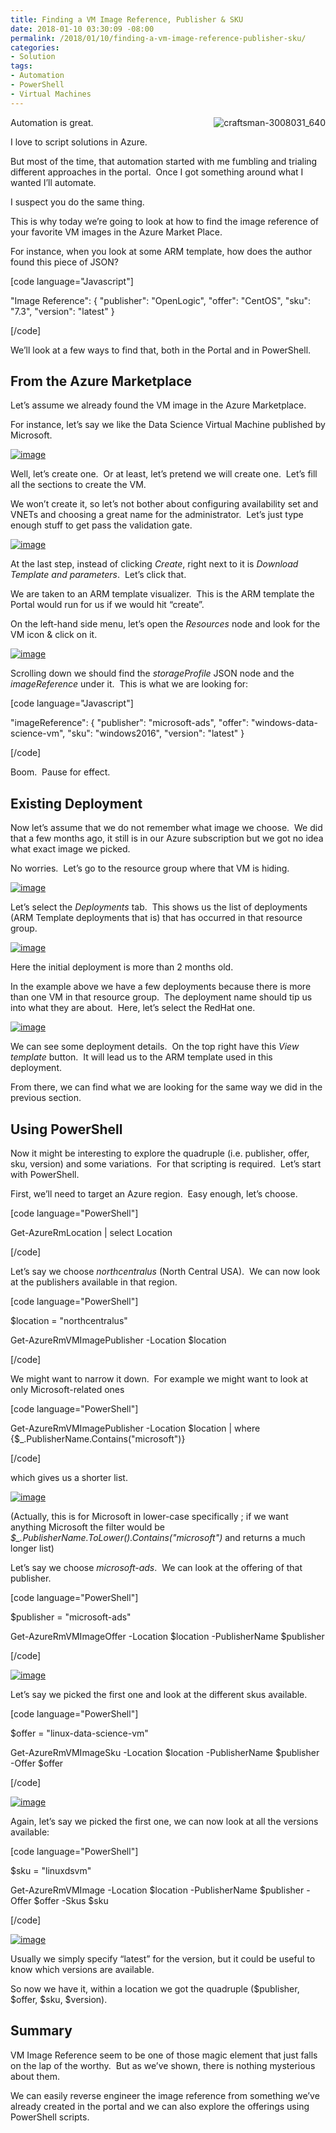 ```yaml
---
title: Finding a VM Image Reference, Publisher & SKU
date: 2018-01-10 03:30:09 -08:00
permalink: /2018/01/10/finding-a-vm-image-reference-publisher-sku/
categories:
- Solution
tags:
- Automation
- PowerShell
- Virtual Machines
---
```

<a href="/assets/posts/2018/1/finding-a-vm-image-reference-publisher-sku/craftsman-3008031_640.jpg"><img style="border:0 currentcolor;float:right;display:inline;background-image:none;" title="craftsman-3008031_640" src="/assets/posts/2018/1/finding-a-vm-image-reference-publisher-sku/craftsman-3008031_640_thumb.jpg" alt="craftsman-3008031_640" align="right" border="0" /></a>Automation is great.

I love to script solutions in Azure.

But most of the time, that automation started with me fumbling and trialing different approaches in the portal.  Once I got something around what I wanted I’ll automate.

I suspect you do the same thing.

This is why today we’re going to look at how to find the image reference of your favorite VM images in the Azure Market Place.

For instance, when you look at some ARM template, how does the author found this piece of JSON?

[code language="Javascript"]

&quot;Image Reference&quot;: {
&quot;publisher&quot;: &quot;OpenLogic&quot;,
&quot;offer&quot;: &quot;CentOS&quot;,
&quot;sku&quot;: &quot;7.3&quot;,
&quot;version&quot;: &quot;latest&quot;
}

[/code]

We’ll look at a few ways to find that, both in the Portal and in PowerShell.
<h2>From the Azure Marketplace</h2>
Let’s assume we already found the VM image in the Azure Marketplace.

For instance, let’s say we like the Data Science Virtual Machine published by Microsoft.

<a href="/assets/posts/2018/1/finding-a-vm-image-reference-publisher-sku/image17.png"><img style="border:0 currentcolor;display:inline;background-image:none;" title="image" src="/assets/posts/2018/1/finding-a-vm-image-reference-publisher-sku/image_thumb17.png" alt="image" border="0" /></a>

Well, let’s create one.  Or at least, let’s pretend we will create one.  Let’s fill all the sections to create the VM.

We won’t create it, so let’s not bother about configuring availability set and VNETs and choosing a great name for the administrator.  Let’s just type enough stuff to get pass the validation gate.

<a href="/assets/posts/2018/1/finding-a-vm-image-reference-publisher-sku/image20.png"><img style="border:0 currentcolor;display:inline;background-image:none;" title="image" src="/assets/posts/2018/1/finding-a-vm-image-reference-publisher-sku/image20.png" alt="image" border="0" /></a>

At the last step, instead of clicking <em>Create</em>, right next to it is <em>Download Template and parameters</em>.  Let’s click that.

We are taken to an ARM template visualizer.  This is the ARM template the Portal would run for us if we would hit “create”.

On the left-hand side menu, let’s open the <em>Resources</em> node and look for the VM icon &amp; click on it.

<a href="/assets/posts/2018/1/finding-a-vm-image-reference-publisher-sku/image19.png"><img style="border:0 currentcolor;display:inline;background-image:none;" title="image" src="/assets/posts/2018/1/finding-a-vm-image-reference-publisher-sku/image_thumb19.png" alt="image" border="0" /></a>

Scrolling down we should find the <em>storageProfile</em> JSON node and the <em>imageReference</em> under it.  This is what we are looking for:

[code language="Javascript"]

&quot;imageReference&quot;: {
&quot;publisher&quot;: &quot;microsoft-ads&quot;,
&quot;offer&quot;: &quot;windows-data-science-vm&quot;,
&quot;sku&quot;: &quot;windows2016&quot;,
&quot;version&quot;: &quot;latest&quot;
}

[/code]

Boom.  Pause for effect.
<h2>Existing Deployment</h2>
Now let’s assume that we do not remember what image we choose.  We did that a few months ago, it still is in our Azure subscription but we got no idea what exact image we picked.

No worries.  Let’s go to the resource group where that VM is hiding.

<a href="/assets/posts/2018/1/finding-a-vm-image-reference-publisher-sku/image21.png"><img style="border:0 currentcolor;display:inline;background-image:none;" title="image" src="/assets/posts/2018/1/finding-a-vm-image-reference-publisher-sku/image_thumb21.png" alt="image" border="0" /></a>

Let’s select the <em>Deployments</em> tab.  This shows us the list of deployments (ARM Template deployments that is) that has occurred in that resource group.

<a href="/assets/posts/2018/1/finding-a-vm-image-reference-publisher-sku/image22.png"><img style="border:0 currentcolor;display:inline;background-image:none;" title="image" src="/assets/posts/2018/1/finding-a-vm-image-reference-publisher-sku/image_thumb22.png" alt="image" border="0" /></a>

Here the initial deployment is more than 2 months old.

In the example above we have a few deployments because there is more than one VM in that resource group.  The deployment name should tip us into what they are about.  Here, let’s select the RedHat one.

<a href="/assets/posts/2018/1/finding-a-vm-image-reference-publisher-sku/image23.png"><img style="border:0 currentcolor;display:inline;background-image:none;" title="image" src="/assets/posts/2018/1/finding-a-vm-image-reference-publisher-sku/image_thumb23.png" alt="image" border="0" /></a>

We can see some deployment details.  On the top right have this <em>View template</em> button.  It will lead us to the ARM template used in this deployment.

From there, we can find what we are looking for the same way we did in the previous section.
<h2>Using PowerShell</h2>
Now it might be interesting to explore the quadruple (i.e. publisher, offer, sku, version) and some variations.  For that scripting is required.  Let’s start with PowerShell.

First, we’ll need to target an Azure region.  Easy enough, let’s choose.

[code language="PowerShell"]

Get-AzureRmLocation | select Location

[/code]

Let’s say we choose <em>northcentralus</em> (North Central USA).  We can now look at the publishers available in that region.

[code language="PowerShell"]

$location = &quot;northcentralus&quot;

Get-AzureRmVMImagePublisher -Location $location

[/code]

We might want to narrow it down.  For example we might want to look at only Microsoft-related ones

[code language="PowerShell"]

Get-AzureRmVMImagePublisher -Location $location | where {$_.PublisherName.Contains(&quot;microsoft&quot;)}

[/code]

which gives us a shorter list.

<a href="/assets/posts/2018/1/finding-a-vm-image-reference-publisher-sku/image24.png"><img style="border:0 currentcolor;display:inline;background-image:none;" title="image" src="/assets/posts/2018/1/finding-a-vm-image-reference-publisher-sku/image_thumb24.png" alt="image" border="0" /></a>

(Actually, this is for Microsoft in lower-case specifically ; if we want anything Microsoft the filter would be <em>$_.PublisherName.ToLower().Contains("microsoft")</em> and returns a much longer list)

Let’s say we choose <em>microsoft-ads</em>.  We can look at the offering of that publisher.

[code language="PowerShell"]

$publisher = &quot;microsoft-ads&quot;

Get-AzureRmVMImageOffer -Location $location -PublisherName $publisher

[/code]

<a href="/assets/posts/2018/1/finding-a-vm-image-reference-publisher-sku/image25.png"><img style="border:0 currentcolor;display:inline;background-image:none;" title="image" src="/assets/posts/2018/1/finding-a-vm-image-reference-publisher-sku/image_thumb25.png" alt="image" border="0" /></a>

Let’s say we picked the first one and look at the different skus available.

[code language="PowerShell"]

$offer = &quot;linux-data-science-vm&quot;

Get-AzureRmVMImageSku -Location $location -PublisherName $publisher -Offer $offer

[/code]

<a href="/assets/posts/2018/1/finding-a-vm-image-reference-publisher-sku/image26.png"><img style="border:0 currentcolor;display:inline;background-image:none;" title="image" src="/assets/posts/2018/1/finding-a-vm-image-reference-publisher-sku/image_thumb26.png" alt="image" border="0" /></a>

Again, let’s say we picked the first one, we can now look at all the versions available:

[code language="PowerShell"]

$sku = &quot;linuxdsvm&quot;

Get-AzureRmVMImage -Location $location -PublisherName $publisher -Offer $offer -Skus $sku

[/code]

<a href="/assets/posts/2018/1/finding-a-vm-image-reference-publisher-sku/image27.png"><img style="border:0 currentcolor;display:inline;background-image:none;" title="image" src="/assets/posts/2018/1/finding-a-vm-image-reference-publisher-sku/image_thumb27.png" alt="image" border="0" /></a>

Usually we simply specify “latest” for the version, but it could be useful to know which versions are available.

So now we have it, within a location we got the quadruple ($publisher, $offer, $sku, $version).
<h2>Summary</h2>
VM Image Reference seem to be one of those magic element that just falls on the lap of the worthy.  But as we’ve shown, there is nothing mysterious about them.

We can easily reverse engineer the image reference from something we’ve already created in the portal and we can also explore the offerings using PowerShell scripts.